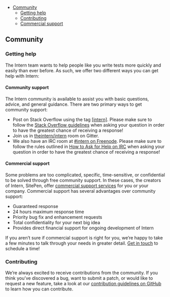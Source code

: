 
-   [Community](https://theintern.github.io/intern/#community)
    -   [Getting help](https://theintern.github.io/intern/#getting-help)
    -   [Contributing](https://theintern.github.io/intern/#contributing)
    -   [Commercial support](https://sitepen.com/support/index.html)


Community
---------

### Getting help

The Intern team wants to help people like you write tests more quickly and easily than ever before. As such, we offer two different ways you can get help with Intern:

#### Community support

The Intern community is available to assist you with basic questions, advice, and general guidance. There are two primary ways to get community support:

-   Post on Stack Overflow using the tag [\[intern\]](http://stackoverflow.com/questions/ask?tags=intern). Please make sure to follow the [Stack Overflow guidelines](http://stackoverflow.com/help/how-to-ask) when asking your question in order to have the greatest chance of receiving a response!
-   Join us in [theintern/intern](https://gitter.im/theintern/intern) room on Gitter.
-   We also have an IRC room at [\#intern on Freenode](irc://irc.freenode.net/intern). Please make sure to follow the rules outlined in [How to Ask for Help on IRC](https://rurounijones.github.io/blog/2009/03/17/how-to-ask-for-help-on-irc/) when asking your question in order to have the greatest chance of receiving a response!

#### Commercial support

Some problems are too complicated, specific, time-sensitive, or confidential to be solved through free community support. In these cases, the creators of Intern, SitePen, offer [commercial support services](http://www.sitepen.com/support/index.html) for you or your company. Commercial support has several advantages over community support:

-   Guaranteed response
-   24 hours maximum response time
-   Priority bug fix and enhancement requests
-   Total confidentiality for your next big idea
-   Provides direct financial support for ongoing development of Intern

If you aren’t sure if commercial support is right for you, we’re happy to take a few minutes to talk through your needs in greater detail. [Get in touch](https://www.sitepen.com/site/contact.html) to schedule a time!

### Contributing

We’re always excited to receive contributions from the community. If you think you’ve discovered a bug, want to submit a patch, or would like to request a new feature, take a look at our [contribution guidelines on GitHub](https://github.com/theintern/intern/blob/master/CONTRIBUTING.md) to learn how you can contribute.
